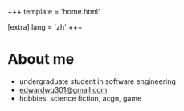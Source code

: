 +++
template = 'home.html'

[extra]
lang = 'zh'
+++

# About me

- undergraduate student in software engineering
- edwardwq301@gmail.com
- hobbies: science fiction, acgn, game